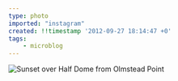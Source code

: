 ```yaml
---
type: photo
imported: "instagram"
created: !!timestamp '2012-09-27 18:14:47 +0'
tags:
    - microblog
---
```

![Sunset over Half Dome from Olmstead Point](/media/images/photos/2012/09/6979fe1eab1197cae885f8f3ca6602a6.jpg)

